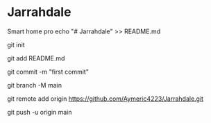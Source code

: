 # Jarrahdale
Smart home pro
echo "# Jarrahdale" >> README.md

git init

git add README.md

git commit -m "first commit"

git branch -M main

git remote add origin https://github.com/Aymeric4223/Jarrahdale.git

git push -u origin main
